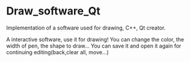 # Draw_software_Qt
Implementation of a software used for drawing, C++, Qt creator.

A interactive software, use it for drawing!
You can change the color, the width of pen, the shape to draw...
You can save it and open it again for continuing editing(back,clear all, move...)

